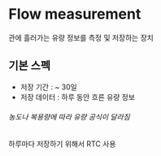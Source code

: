 # Flow measurement

관에 흘러가는 유량 정보를 측정 및 저장하는 장치

## 기본 스펙

- 저장 기간 : ~ 30일
- 저장 데이터 : 하루 동안 흐른 유량 정보

###### 농도나 복용량에 따라 유량 공식이 달라짐

하루마다 저장하기 위해서 RTC 사용